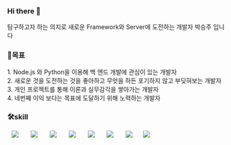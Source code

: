 ### Hi there 👋
탐구하고자 하는 의지로 새로운 Framework와 Server에 도전하는 개발자 박승주 입니다

<h3>🤗목표</h3>
1. Node.js 와 Python을 이용해 백 엔드 개발에 관심이 있는 개발자 <br>
2. 새로운 것을 도전하는 것을 좋아하고 무엇을 하든 포기하지 않고 부딪혀보는 개발자 <br>
3. 개인 프로젝트를 통해 이론과 실무감각을 쌓아가는 개발자 <br>
4. 네번째 이익 보다는 목표에 도달하기 위해 노력하는 개발자<br>

<h3>🛠skill</h3>
<div>
<img src="https://img.shields.io/badge/Java-007396?style=flat-square&logo=Java&logoColor=white" style="height : auto; margin-left : 10px; margin-right : 10px;"/></a>&nbsp;
<img src="https://img.shields.io/badge/SpringFramework-6DB33F?style=flat-square&logo=Spring&logoColor=white" style="height : auto; margin-left : 10px; margin-right : 10px;"/></a>&nbsp;
<img src="https://img.shields.io/badge/MySQL-4479A1?style=flat-square&logo=MySQL&logoColor=white" style="height : auto; margin-left : 10px; margin-right : 10px;"/></a>&nbsp;
<img src="https://img.shields.io/badge/HTML5-E34F26?style=flat-square&logo=HTML5&logoColor=white" style="height : auto; margin-left : 10px; margin-right : 10px;"/></a>&nbsp;
<img src="https://img.shields.io/badge/CSS3-1572B6?style=flat-square&logo=CSS3&logoColor=white" style="height : auto; margin-left : 10px; margin-right : 10px;"/></a>&nbsp;
<img src="https://img.shields.io/badge/JavaScript-F7DF1E?style=flat-square&logo=JavaScript&logoColor=white" style="height : auto; margin-left : 10px; margin-right : 10px;"/></a>&nbsp;
<img src="https://img.shields.io/badge/Python-3776AB?style=flat-square&logo=python&logoColor=white" style="height : auto; margin-left : 10px; margin-right : 10px;"/>
<img src="https://img.shields.io/badge/Node.js-339933?style=flat-square&logo=nodedotjs&logoColor=white" style="height : auto; margin-left : 10px; margin-right : 10px;"/>
</div>

<!--
**Joo-Veloper/Joo-Veloper** is a ✨ _special_ ✨ repository because its `README.md` (this file) appears on your GitHub profile.

Here are some ideas to get you started:

- 🔭 I’m currently working on ...
- 🌱 I’m currently learning ...
- 👯 I’m looking to collaborate on ...
- 🤔 I’m looking for help with ...
- 💬 Ask me about ...
- 📫 How to reach me: ...
- 😄 Pronouns: ...
- ⚡ Fun fact: ...
-->
